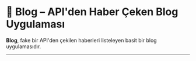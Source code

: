 # 📝 Blog – API'den Haber Çeken Blog Uygulaması

**Blog**, fake bir API'den çekilen haberleri listeleyen basit bir blog uygulamasıdır.  

---




